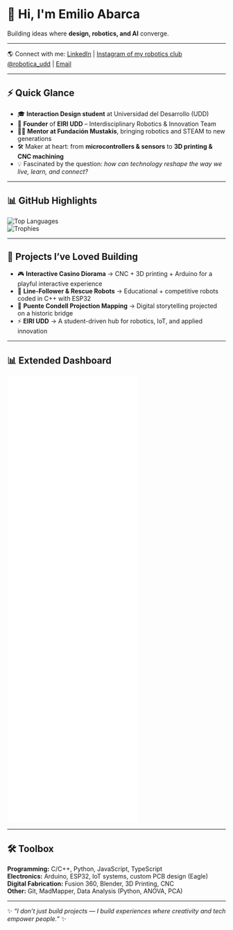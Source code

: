 # 👋 Hi, I'm Emilio Abarca  
Building ideas where **design, robotics, and AI** converge.  

---

🌎 Connect with me: [LinkedIn](https://www.linkedin.com/in/emilioabarcar) | [Instagram of my robotics club @robotica_udd](https://instagram.com/robotica_udd) | [Email](e.abarcar@udd.cl)

---

## ⚡ Quick Glance  
- 🎓 **Interaction Design student** at Universidad del Desarrollo (UDD)  
- 🤖 **Founder** of **EIRI UDD** – Interdisciplinary Robotics & Innovation Team  
- 👨‍🏫 **Mentor at Fundación Mustakis**, bringing robotics and STEAM to new generations  
- 🛠️ Maker at heart: from **microcontrollers & sensors** to **3D printing & CNC machining**  
- 💡 Fascinated by the question: *how can technology reshape the way we live, learn, and connect?*  

---

## 📊 GitHub Highlights  
![Top Languages](https://github-readme-stats.vercel.app/api/top-langs?username=eeminionn&layout=compact&theme=tokyonight)  
![Trophies](https://github-profile-trophy.vercel.app/?username=eeminionn&theme=algolia&no-frame=true)

---

## 🚀 Projects I’ve Loved Building  
- 🎮 **Interactive Casino Diorama** → CNC + 3D printing + Arduino for a playful interactive experience  
- 🤖 **Line-Follower & Rescue Robots** → Educational + competitive robots coded in C++ with ESP32  
- 🌉 **Puente Condell Projection Mapping** → Digital storytelling projected on a historic bridge  
- ⚡ **EIRI UDD** → A student-driven hub for robotics, IoT, and applied innovation  

---

## 📊 Extended Dashboard  
<img src="./metrics.svg" alt="GitHub Metrics Dashboard" />

---

## 🛠️ Toolbox  
**Programming:** C/C++, Python, JavaScript, TypeScript  
**Electronics:** Arduino, ESP32, IoT systems, custom PCB design (Eagle)  
**Digital Fabrication:** Fusion 360, Blender, 3D Printing, CNC  
**Other:** Git, MadMapper, Data Analysis (Python, ANOVA, PCA)  

---

✨ *“I don’t just build projects — I build experiences where creativity and tech empower people.”* ✨
